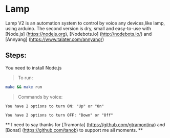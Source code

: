 Lamp 
==============
Lamp V2 is an automation system to control by voice any devices,like lamp, using arduino. 
The second version is dry, small and easy-to-use with [Node.js] (https://nodejs.org), [Nodebots.io] (http://nodebots.io/) and [Annyang] (https://www.talater.com/annyang/)

Steps:
-------
You need to install Node.js

	
> To run: 	
```bash
make && make run
```

> Commands by voice:

```
You have 2 options to turn ON: "Up" or "On"
```

```
You have 2 options to turn OFF: "Down" or "Off"
```

** I need to say thanks for [Tramonta] (https://github.com/gtramontina) and [Bonat] (https://github.com/tanob) to support me all moments. ** 

